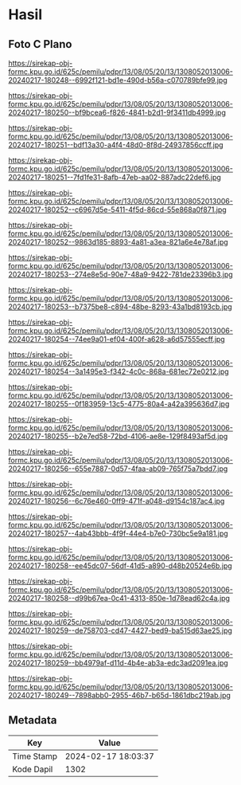 # Hasil

## Foto C Plano

https://sirekap-obj-formc.kpu.go.id/625c/pemilu/pdpr/13/08/05/20/13/1308052013006-20240217-180248--6992f121-bd1e-490d-b56a-c070789bfe99.jpg

https://sirekap-obj-formc.kpu.go.id/625c/pemilu/pdpr/13/08/05/20/13/1308052013006-20240217-180250--bf9bcea6-f826-4841-b2d1-9f3411db4999.jpg

https://sirekap-obj-formc.kpu.go.id/625c/pemilu/pdpr/13/08/05/20/13/1308052013006-20240217-180251--bdf13a30-a4f4-48d0-8f8d-24937856ccff.jpg

https://sirekap-obj-formc.kpu.go.id/625c/pemilu/pdpr/13/08/05/20/13/1308052013006-20240217-180251--7fd1fe31-8afb-47eb-aa02-887adc22def6.jpg

https://sirekap-obj-formc.kpu.go.id/625c/pemilu/pdpr/13/08/05/20/13/1308052013006-20240217-180252--c6967d5e-5411-4f5d-86cd-55e868a0f871.jpg

https://sirekap-obj-formc.kpu.go.id/625c/pemilu/pdpr/13/08/05/20/13/1308052013006-20240217-180252--9863d185-8893-4a81-a3ea-821a6e4e78af.jpg

https://sirekap-obj-formc.kpu.go.id/625c/pemilu/pdpr/13/08/05/20/13/1308052013006-20240217-180253--274e8e5d-90e7-48a9-9422-781de23396b3.jpg

https://sirekap-obj-formc.kpu.go.id/625c/pemilu/pdpr/13/08/05/20/13/1308052013006-20240217-180253--b7375be8-c894-48be-8293-43a1bd8193cb.jpg

https://sirekap-obj-formc.kpu.go.id/625c/pemilu/pdpr/13/08/05/20/13/1308052013006-20240217-180254--74ee9a01-ef04-400f-a628-a6d57555ecff.jpg

https://sirekap-obj-formc.kpu.go.id/625c/pemilu/pdpr/13/08/05/20/13/1308052013006-20240217-180254--3a1495e3-f342-4c0c-868a-681ec72e0212.jpg

https://sirekap-obj-formc.kpu.go.id/625c/pemilu/pdpr/13/08/05/20/13/1308052013006-20240217-180255--0f183959-13c5-4775-80a4-a42a395636d7.jpg

https://sirekap-obj-formc.kpu.go.id/625c/pemilu/pdpr/13/08/05/20/13/1308052013006-20240217-180255--b2e7ed58-72bd-4106-ae8e-129f8493af5d.jpg

https://sirekap-obj-formc.kpu.go.id/625c/pemilu/pdpr/13/08/05/20/13/1308052013006-20240217-180256--655e7887-0d57-4faa-ab09-765f75a7bdd7.jpg

https://sirekap-obj-formc.kpu.go.id/625c/pemilu/pdpr/13/08/05/20/13/1308052013006-20240217-180256--6c76e460-0ff9-471f-a048-d9154c187ac4.jpg

https://sirekap-obj-formc.kpu.go.id/625c/pemilu/pdpr/13/08/05/20/13/1308052013006-20240217-180257--4ab43bbb-4f9f-44e4-b7e0-730bc5e9a181.jpg

https://sirekap-obj-formc.kpu.go.id/625c/pemilu/pdpr/13/08/05/20/13/1308052013006-20240217-180258--ee45dc07-56df-41d5-a890-d48b20524e6b.jpg

https://sirekap-obj-formc.kpu.go.id/625c/pemilu/pdpr/13/08/05/20/13/1308052013006-20240217-180258--d99b67ea-0c41-4313-850e-1d78ead62c4a.jpg

https://sirekap-obj-formc.kpu.go.id/625c/pemilu/pdpr/13/08/05/20/13/1308052013006-20240217-180259--de758703-cd47-4427-bed9-ba515d63ae25.jpg

https://sirekap-obj-formc.kpu.go.id/625c/pemilu/pdpr/13/08/05/20/13/1308052013006-20240217-180259--bb4979af-d11d-4b4e-ab3a-edc3ad2091ea.jpg

https://sirekap-obj-formc.kpu.go.id/625c/pemilu/pdpr/13/08/05/20/13/1308052013006-20240217-180249--7898abb0-2955-46b7-b65d-1861dbc219ab.jpg


## Metadata

| Key        | Value               |
| ---------- | ------------------- |
| Time Stamp | 2024-02-17 18:03:37 |
| Kode Dapil | 1302                |



